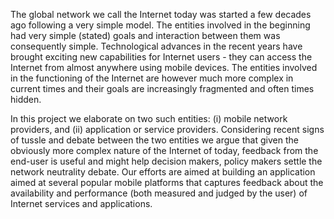 The global network we call the Internet today was started a few decades ago following a very simple model. The entities involved in the beginning had very simple (stated) goals and interaction between them was consequently simple. Technological advances in the recent years have brought exciting new capabilities for Internet users - they can access the Internet from almost anywhere using mobile devices. The entities involved in the functioning of the Internet are however much more complex in current times and their goals are increasingly fragmented and often times hidden.

In this project we elaborate on two such entities: (i) mobile network providers, and (ii) application or service providers. Considering recent signs of tussle and debate between the two entities we argue that given the obviously more complex nature of the Internet of today, feedback from the end-user is useful and might help decision makers, policy makers settle the network neutrality debate. Our efforts are aimed at building an application aimed at several popular mobile platforms that captures feedback about the availability and performance (both measured and judged by the user) of Internet services and applications.
